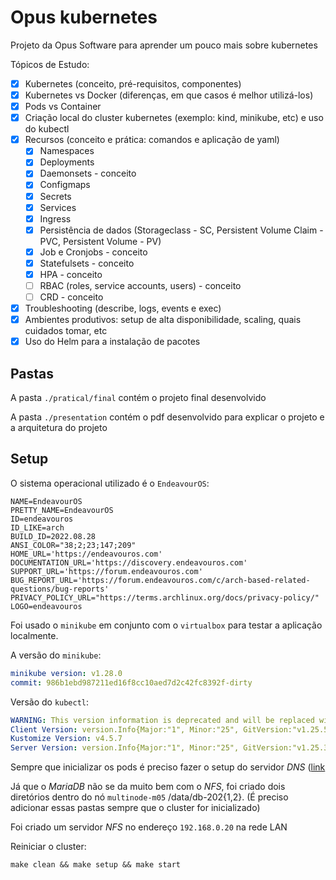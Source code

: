 # Opus kubernetes

Projeto da Opus Software para aprender um pouco mais sobre kubernetes

<!-- As imagens utilizadas podem ser encontradas na pasta `./dockerfiles` -->

Tópicos de Estudo:

- [x] Kubernetes (conceito, pré-requisitos, componentes)
- [x] Kubernetes vs Docker (diferenças, em que casos é melhor utilizá-los)
- [x] Pods vs Container
- [x] Criação local do cluster kubernetes (exemplo: kind, minikube, etc) e uso do kubectl
- [x] Recursos (conceito e prática: comandos e aplicação de yaml)
  - [x] Namespaces
  - [x] Deployments
  - [x] Daemonsets - conceito
  - [x] Configmaps
  - [x] Secrets
  - [x] Services
  - [x] Ingress
  - [x] Persistência de dados (Storageclass - SC, Persistent Volume Claim - PVC, Persistent Volume - PV)
  - [x] Job e Cronjobs - conceito
  - [x] Statefulsets - conceito
  - [x] HPA - conceito
  - [ ] RBAC (roles, service accounts, users) - conceito
  - [ ] CRD - conceito
- [x] Troubleshooting (describe, logs, events e exec)
- [x] Ambientes produtivos: setup de alta disponibilidade, scaling, quais cuidados tomar, etc
- [x] Uso do Helm para a instalação de pacotes

## Pastas

A pasta `./pratical/final` contém o projeto final desenvolvido

A pasta `./presentation` contém o pdf desenvolvido para explicar o projeto e a arquitetura do projeto

## Setup

O sistema operacional utilizado é o `EndeavourOS`:

```
NAME=EndeavourOS
PRETTY_NAME=EndeavourOS
ID=endeavouros
ID_LIKE=arch
BUILD_ID=2022.08.28
ANSI_COLOR="38;2;23;147;209"
HOME_URL='https://endeavouros.com'
DOCUMENTATION_URL='https://discovery.endeavouros.com'
SUPPORT_URL='https://forum.endeavouros.com'
BUG_REPORT_URL='https://forum.endeavouros.com/c/arch-based-related-questions/bug-reports'
PRIVACY_POLICY_URL="https://terms.archlinux.org/docs/privacy-policy/"
LOGO=endeavouros
```

Foi usado o `minikube` em conjunto com o `virtualbox` para testar a aplicação localmente.

A versão do `minikube`:

```yaml
minikube version: v1.28.0
commit: 986b1ebd987211ed16f8cc10aed7d2c42fc8392f-dirty
```

Versão do `kubectl`:

```yaml
WARNING: This version information is deprecated and will be replaced with the output from kubectl version --short.  Use --output=yaml|json to get the full version.
Client Version: version.Info{Major:"1", Minor:"25", GitVersion:"v1.25.5", GitCommit:"804d6167111f6858541cef440ccc53887fbbc96a", GitTreeState:"archive", BuildDate:"2022-12-08T19:51:18Z", GoVersion:"go1.19.4", Compiler:"gc", Platform:"linux/amd64"}
Kustomize Version: v4.5.7
Server Version: version.Info{Major:"1", Minor:"25", GitVersion:"v1.25.3", GitCommit:"434bfd82814af038ad94d62ebe59b133fcb50506", GitTreeState:"clean", BuildDate:"2022-10-12T10:49:09Z", GoVersion:"go1.19.2", Compiler:"gc", Platform:"linux/amd64"}
```

Sempre que inicializar os pods é preciso fazer o setup do servidor _DNS_ ([link](https://minikube.sigs.k8s.io/docs/handbook/addons/ingress-dns/)

Já que o _MariaDB_ não se da muito bem com o _NFS_, foi criado dois diretórios dentro do nó `multinode-m05` /data/db-202{1,2}. (É preciso adicionar essas pastas sempre que o cluster for inicializado)

Foi criado um servidor _NFS_ no endereço `192.168.0.20` na rede LAN

Reiniciar o cluster:

```
make clean && make setup && make start
```
